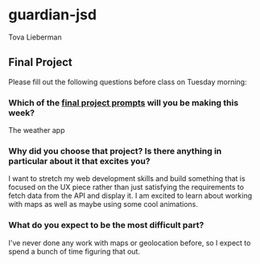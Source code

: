 # guardian-jsd

Tova Lieberman

## Final Project

Please fill out the following questions before class on Tuesday morning:

### Which of the [final project prompts](https://pages.git.generalassemb.ly/guardian-jsd/public/final/) will you be making this week?

The weather app

### Why did you choose that project? Is there anything in particular about it that excites you?

I want to stretch my web development skills and build something that is focused on the UX piece rather than just satisfying the requirements to fetch data from the API and display it. I am excited to learn about working with maps as well as maybe using some cool animations.

### What do you expect to be the most difficult part?

I've never done any work with maps or geolocation before, so I expect to spend a bunch of time figuring that out. 
